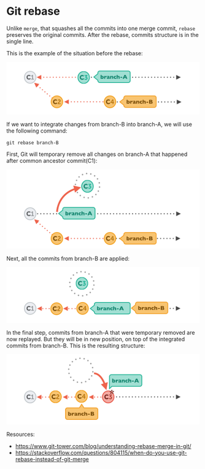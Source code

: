 # Git rebase

Unlike `merge`, that squashes all the commits into one merge commit, `rebase` preserves the original commits. After the rebase, commits structure is in the single line.

This is the example of the situation before the rebase:

![starting-situation-before-rebase](../assets/git-rebase-scene1.png)

If we want to integrate changes from branch-B into branch-A, we will use the following command:

```
git rebase branch-B
``` 

First, Git will temporary remove all changes on branch-A that happened after common ancestor commit(C1):

![rebase-step-1](../assets/git-rebase-scene2.png)

Next, all the commits from branch-B are applied:

![rebase-step-2](../assets/git-rebase-scene3.png)

In the final step, commits from branch-A that were temporary removed are now replayed. But they will be in new position, on top of the integrated commits from branch-B. This is the resulting structure:

![rebase-step-3](../assets/git-rebase-scene4.png)

Resources:
- https://www.git-tower.com/blog/understanding-rebase-merge-in-git/
- https://stackoverflow.com/questions/804115/when-do-you-use-git-rebase-instead-of-git-merge
